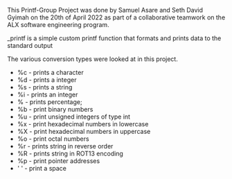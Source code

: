 This Printf-Group Project was done by Samuel Asare and Seth David Gyimah on the 20th of April 2022 as part of a collaborative teamwork on the ALX software engineering program.

_printf is a simple custom printf function that formats and prints data to the standard output

The various conversion types were looked at in this project.
+ %c - prints a character
+ %d - prints a  integer
+ %s - prints a string
+ %i - prints an integer
+ % - prints percentage;
+ %b - print binary numbers
+ %u - print unsigned integers of type int
+ %x - print hexadecimal numbers in lowercase
+ %X - print hexadecimal numbers in uppercase
+ %o - print octal numbers
+ %r - prints string in reverse order 
+ %R - prints string in ROT13 encoding
+ %p - print pointer addresses
+ ' ' - print a space
